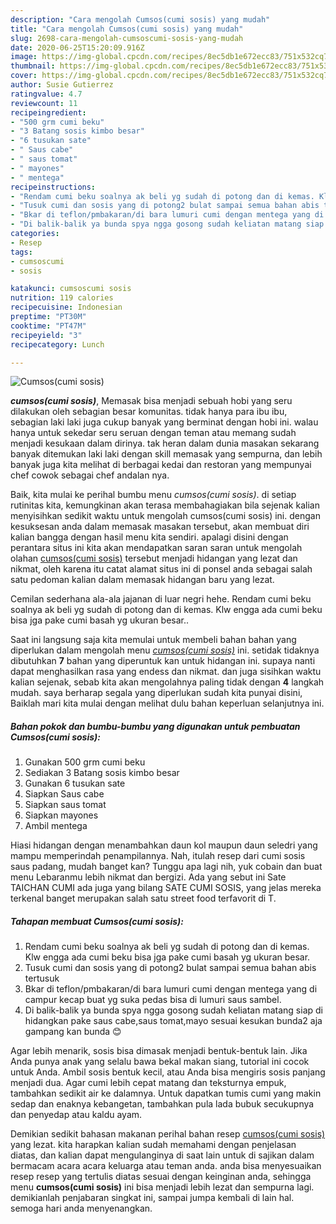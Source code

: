```yaml
---
description: "Cara mengolah Cumsos(cumi sosis) yang mudah"
title: "Cara mengolah Cumsos(cumi sosis) yang mudah"
slug: 2698-cara-mengolah-cumsoscumi-sosis-yang-mudah
date: 2020-06-25T15:20:09.916Z
image: https://img-global.cpcdn.com/recipes/8ec5db1e672ecc83/751x532cq70/cumsoscumi-sosis-foto-resep-utama.jpg
thumbnail: https://img-global.cpcdn.com/recipes/8ec5db1e672ecc83/751x532cq70/cumsoscumi-sosis-foto-resep-utama.jpg
cover: https://img-global.cpcdn.com/recipes/8ec5db1e672ecc83/751x532cq70/cumsoscumi-sosis-foto-resep-utama.jpg
author: Susie Gutierrez
ratingvalue: 4.7
reviewcount: 11
recipeingredient:
- "500 grm cumi beku"
- "3 Batang sosis kimbo besar"
- "6 tusukan sate"
- " Saus cabe"
- " saus tomat"
- " mayones"
- " mentega"
recipeinstructions:
- "Rendam cumi beku soalnya ak beli yg sudah di potong dan di kemas. Klw engga ada cumi beku bisa jga pake cumi basah yg ukuran besar."
- "Tusuk cumi dan sosis yang di potong2 bulat sampai semua bahan abis tertusuk"
- "Bkar di teflon/pmbakaran/di bara lumuri cumi dengan mentega yang di campur kecap buat yg suka pedas bisa di lumuri saus sambel."
- "Di balik-balik ya bunda spya ngga gosong sudah keliatan matang siap di hidangkan pake saus cabe,saus tomat,mayo sesuai kesukan bunda2 aja gampang kan bunda 😊"
categories:
- Resep
tags:
- cumsoscumi
- sosis

katakunci: cumsoscumi sosis 
nutrition: 119 calories
recipecuisine: Indonesian
preptime: "PT30M"
cooktime: "PT47M"
recipeyield: "3"
recipecategory: Lunch

---
```



![Cumsos(cumi sosis)](https://img-global.cpcdn.com/recipes/8ec5db1e672ecc83/751x532cq70/cumsoscumi-sosis-foto-resep-utama.jpg)

<b><i>cumsos(cumi sosis)</i></b>, Memasak bisa menjadi sebuah hobi yang seru dilakukan oleh sebagian besar komunitas. tidak hanya para ibu ibu, sebagian laki laki juga cukup banyak yang berminat dengan hobi ini. walau hanya untuk sekedar seru seruan dengan teman atau memang sudah menjadi kesukaan dalam dirinya. tak heran dalam dunia masakan sekarang banyak ditemukan laki laki dengan skill memasak yang sempurna, dan lebih banyak juga kita melihat di berbagai kedai dan restoran yang mempunyai chef cowok sebagai chef andalan nya.

Baik, kita mulai ke perihal bumbu menu <i>cumsos(cumi sosis)</i>. di setiap rutinitas kita, kemungkinan akan terasa membahagiakan bila sejenak kalian menyisihkan sedikit waktu untuk mengolah cumsos(cumi sosis) ini. dengan kesuksesan anda dalam memasak masakan tersebut, akan membuat diri kalian bangga dengan hasil menu kita sendiri. apalagi disini dengan perantara situs ini kita akan mendapatkan saran saran untuk mengolah olahan <u>cumsos(cumi sosis)</u> tersebut menjadi hidangan yang lezat dan nikmat, oleh karena itu catat alamat situs ini di ponsel anda sebagai salah satu pedoman kalian dalam memasak hidangan baru yang lezat.

Cemilan sederhana ala-ala jajanan di luar negri hehe. Rendam cumi beku soalnya ak beli yg sudah di potong dan di kemas. Klw engga ada cumi beku bisa jga pake cumi basah yg ukuran besar..


Saat ini langsung saja kita memulai untuk membeli bahan bahan yang diperlukan dalam mengolah menu <u><i>cumsos(cumi sosis)</i></u> ini. setidak tidaknya dibutuhkan <b>7</b> bahan yang diperuntuk kan untuk hidangan ini. supaya nanti dapat menghasilkan rasa yang endess dan nikmat. dan juga sisihkan waktu kalian sejenak, sebab kita akan mengolahnya paling tidak dengan <b>4</b> langkah mudah. saya berharap segala yang diperlukan sudah kita punyai disini, Baiklah mari kita mulai dengan melihat dulu bahan keperluan selanjutnya ini.

<!--inarticleads1-->

##### Bahan pokok dan bumbu-bumbu yang digunakan untuk pembuatan Cumsos(cumi sosis):

1. Gunakan 500 grm cumi beku
1. Sediakan 3 Batang sosis kimbo besar
1. Gunakan 6 tusukan sate
1. Siapkan  Saus cabe
1. Siapkan  saus tomat
1. Siapkan  mayones
1. Ambil  mentega


Hiasi hidangan dengan menambahkan daun kol maupun daun seledri yang mampu memperindah penampilannya. Nah, itulah resep dari cumi sosis saus padang, mudah banget kan? Tunggu apa lagi nih, yuk cobain dan buat menu Lebaranmu lebih nikmat dan bergizi. Ada yang sebut ini Sate TAICHAN CUMI ada juga yang bilang SATE CUMI SOSIS, yang jelas mereka terkenal banget merupakan salah satu street food terfavorit di T. 

<!--inarticleads2-->

##### Tahapan membuat Cumsos(cumi sosis):

1. Rendam cumi beku soalnya ak beli yg sudah di potong dan di kemas. Klw engga ada cumi beku bisa jga pake cumi basah yg ukuran besar.
1. Tusuk cumi dan sosis yang di potong2 bulat sampai semua bahan abis tertusuk
1. Bkar di teflon/pmbakaran/di bara lumuri cumi dengan mentega yang di campur kecap buat yg suka pedas bisa di lumuri saus sambel.
1. Di balik-balik ya bunda spya ngga gosong sudah keliatan matang siap di hidangkan pake saus cabe,saus tomat,mayo sesuai kesukan bunda2 aja gampang kan bunda 😊


Agar lebih menarik, sosis bisa dimasak menjadi bentuk-bentuk lain. Jika Anda punya anak yang selalu bawa bekal makan siang, tutorial ini cocok untuk Anda. Ambil sosis bentuk kecil, atau Anda bisa mengiris sosis panjang menjadi dua. Agar cumi lebih cepat matang dan teksturnya empuk, tambahkan sedikit air ke dalamnya. Untuk dapatkan tumis cumi yang makin sedap dan enaknya kebangetan, tambahkan pula lada bubuk secukupnya dan penyedap atau kaldu ayam. 

Demikian sedikit bahasan makanan perihal bahan resep <u>cumsos(cumi sosis)</u> yang lezat. kita harapkan kalian sudah memahami dengan penjelasan diatas, dan kalian dapat mengulanginya di saat lain untuk di sajikan dalam bermacam acara acara keluarga atau teman anda. anda bisa menyesuaikan resep resep yang tertulis diatas sesuai dengan keinginan anda, sehingga menu <b>cumsos(cumi sosis)</b> ini bisa menjadi lebih lezat dan sempurna lagi. demikianlah penjabaran singkat ini, sampai jumpa kembali di lain hal. semoga hari anda menyenangkan.
